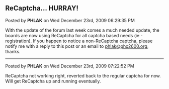 ## ReCaptcha... HURRAY!
Posted by **PHLAK** on Wed December 23rd, 2009 06:29:35 PM

With the update of the forum last week comes a much needed update, the boards are now using ReCaptcha for all captcha based needs (ie - registration).  If you happen to notice a non-ReCaptcha captcha, please notify me with a reply to this post or an email to <!-- e --><a href="mailto:phlak@phx2600.org">phlak@phx2600.org</a><!-- e -->, thanks.

--------------------------------------------------------------------------------

Posted by **PHLAK** on Wed December 23rd, 2009 07:22:52 PM

ReCaptcha not working right, reverted back to the regular captcha for now.  Will get ReCaptcha up and running eventually.
